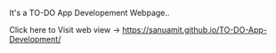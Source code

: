 It's a TO-DO App Developement Webpage..

Click here to Visit web view ->  https://sanuamit.github.io/TO-DO-App-Development/

